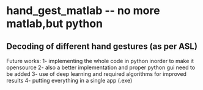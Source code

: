 # hand_gest_matlab -- no more matlab,but python 
Decoding of different hand gestures (as per ASL) 
-------------------
Future works: 
1- implementing the whole code in python inorder to make it opensource
2- also a better implementation and proper python gui need to be added
3- use of deep learning and required algorithms for improved results
4- putting everything in a single app (.exe)
